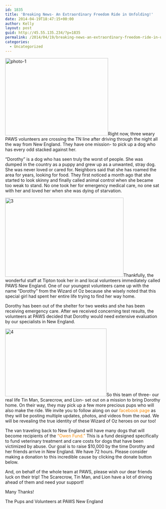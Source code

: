 ```yaml
---
id: 1835
title: 'Breaking News- An Extraordinary Freedom Ride in Unfolding!'
date: 2014-04-19T18:47:15+00:00
author: Kelly
layout: post
guid: http://45.55.135.234/?p=1835
permalink: /2014/04/19/breaking-news-an-extraordinary-freedom-ride-in-unfolding/
categories:
  - Uncategorized
---
```

<img class="alignleft  wp-image-1836" src="https://pawsnewengland.com/wp-content/uploads/2014/04/photo-1-640x480.jpg" alt="photo-1" width="333" height="250" />Right now, three weary PAWS volunteers are crossing the TN line after driving through the night all the way from New England. They have one mission- to pick up a dog who has every odd stacked against her.

&#8220;Dorothy&#8221; is a dog who has seen truly the worst of people. She was dumped in the country as a puppy and grew up as a unwanted, stray dog. She was never loved or cared for. Neighbors said that she has roamed the area for years, looking for food. They first noticed a month ago that she started to look skinny and finally called animal control when she became too weak to stand. No one took her for emergency medical care, no one sat with her and loved her when she was dying of starvation.

<img class="alignright wp-image-1837" src="https://pawsnewengland.com/wp-content/uploads/2014/04/3.jpg" alt="3" width="383" height="256" />Thankfully, the wonderful staff at Tipton took her in and local volunteers immediately called PAWS New England. One of our youngest volunteers came up with the name &#8220;Dorothy&#8221; from the Wizard of Oz because she wisely noted that this special girl had spent her entire life trying to find her way home.

Dorothy has been out of the shelter for two weeks and she has been receiving emergency care. After we received concerning test results, the volunteers at PAWS decided that Dorothy would need extensive evaluation by our specialists in New England.

<img class="alignleft  wp-image-1838" src="https://pawsnewengland.com/wp-content/uploads/2014/04/4.jpg" alt="4" width="328" height="219" />So this team of three- our real life Tin Man, Scarecrow, and Lion- set out on a mission to bring Dorothy home. On their way, they may pick up a few more precious pups who will also make the ride. We invite you to follow along on our <a style="color: #f28907; text-decoration: none; font-weight: normal;" href="https://www.facebook.com/PAWSNewEngland?mc_cid=22ff27d3ad&mc_eid=[UNIQID]" target="_blank">facebook page</a> as they will be posting multiple updates, photos, and videos from the road. We will be revealing the true identity of these Wizard of Oz heroes on our too!

The van traveling back to New England will have many dogs that will become recipients of the <a style="color: #f28907; text-decoration: none; font-weight: normal;" href="https://pawsnewengland.com/owen-fund/?mc_cid=22ff27d3ad&mc_eid=[UNIQID]" target="_blank">&#8220;Owen Fund.&#8221;</a> This is a fund designed specifically to fund veterinary treatment and care costs for dogs that have been victimized by abuse. Our goal is to raise $10,000 by the time Dorothy and her friends arrive in New England. We have 72 hours. Please consider making a donation to this incredible cause by clicking the donate button below.

And, on behalf of the whole team at PAWS, please wish our dear friends luck on their trip! The Scarecrow, Tin Man, and Lion have a lot of driving ahead of them and need your support!

Many Thanks!
  
The Pups and Volunteers at PAWS New England